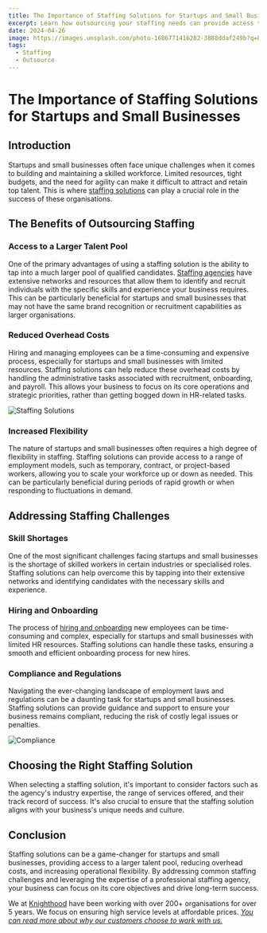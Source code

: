 ```yaml
---
title: The Importance of Staffing Solutions for Startups and Small Businesses
excerpt: Learn how outsourcing your staffing needs can provide access to a wider talent pool, reduce overhead costs, and increase your operational flexibility.
date: 2024-04-26
image: https://images.unsplash.com/photo-1686771416282-3888ddaf249b?q=80&w=3571&auto=format&fit=crop&ixlib=rb-4.0.3&ixid=M3wxMjA3fDB8MHxwaG90by1wYWdlfHx8fGVufDB8fHx8fA%3D%3D
tags:
  - Staffing
  - Outsource
---
```

# The Importance of Staffing Solutions for Startups and Small Businesses

## Introduction

Startups and small businesses often face unique challenges when it comes to building and maintaining a skilled workforce. Limited resources, tight budgets, and the need for agility can make it difficult to attract and retain top talent. This is where [staffing solutions](/services/staffing) can play a crucial role in the success of these organisations.

## The Benefits of Outsourcing Staffing

### Access to a Larger Talent Pool

One of the primary advantages of using a staffing solution is the ability to tap into a much larger pool of qualified candidates. [Staffing agencies](/services/biz-sol) have extensive networks and resources that allow them to identify and recruit individuals with the specific skills and experience your business requires. This can be particularly beneficial for startups and small businesses that may not have the same brand recognition or recruitment capabilities as larger organisations.

### Reduced Overhead Costs

Hiring and managing employees can be a time-consuming and expensive process, especially for startups and small businesses with limited resources. Staffing solutions can help reduce these overhead costs by handling the administrative tasks associated with recruitment, onboarding, and payroll. This allows your business to focus on its core operations and strategic priorities, rather than getting bogged down in HR-related tasks.

![Staffing Solutions](https://images.unsplash.com/photo-1653930351140-d8dca047455e?w=500&auto=format&fit=crop&q=60&ixlib=rb-4.0.3&ixid=M3wxMjA3fDB8MHxzZWFyY2h8M3x8c3RhZmZpbmd8ZW58MHx8MHx8fDA%3D)
### Increased Flexibility

The nature of startups and small businesses often requires a high degree of flexibility in staffing. Staffing solutions can provide access to a range of employment models, such as temporary, contract, or project-based workers, allowing you to scale your workforce up or down as needed. This can be particularly beneficial during periods of rapid growth or when responding to fluctuations in demand.

## Addressing Staffing Challenges

### Skill Shortages

One of the most significant challenges facing startups and small businesses is the shortage of skilled workers in certain industries or specialised roles. Staffing solutions can help overcome this by tapping into their extensive networks and identifying candidates with the necessary skills and experience.

### Hiring and Onboarding

The process of [hiring and onboarding](/services/staffing/hs) new employees can be time-consuming and complex, especially for startups and small businesses with limited HR resources. Staffing solutions can handle these tasks, ensuring a smooth and efficient onboarding process for new hires.

### Compliance and Regulations

Navigating the ever-changing landscape of employment laws and regulations can be a daunting task for startups and small businesses. Staffing solutions can provide guidance and support to ensure your business remains compliant, reducing the risk of costly legal issues or penalties.

![Compliance](https://images.unsplash.com/photo-1562654501-a0ccc0fc3fb1?q=80&w=3432&auto=format&fit=crop&ixlib=rb-4.0.3&ixid=M3wxMjA3fDB8MHxwaG90by1wYWdlfHx8fGVufDB8fHx8fA%3D%3D)
## Choosing the Right Staffing Solution

When selecting a staffing solution, it's important to consider factors such as the agency's industry expertise, the range of services offered, and their track record of success. It's also crucial to ensure that the staffing solution aligns with your business's unique needs and culture.

## Conclusion

Staffing solutions can be a game-changer for startups and small businesses, providing access to a larger talent pool, reducing overhead costs, and increasing operational flexibility. By addressing common staffing challenges and leveraging the expertise of a professional staffing agency, your business can focus on its core objectives and drive long-term success.

We at [Knighthood](http://knighthood.co) have been working with over 200+ organisations for over 5 years. We focus on ensuring high service levels at affordable prices. [*You can read more about why our customers choose to work with us.*](http://knighthood.co/whyus)
